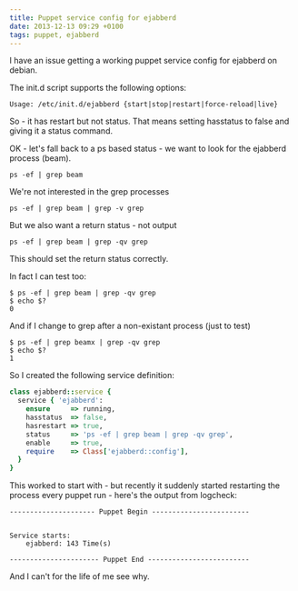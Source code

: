 ```yaml
---
title: Puppet service config for ejabberd
date: 2013-12-13 09:29 +0100
tags: puppet, ejabberd
---
```


I have an issue getting a working puppet service config for ejabberd on debian.

The init.d script supports the following options:

```shell
Usage: /etc/init.d/ejabberd {start|stop|restart|force-reload|live}
```

So - it has restart but not status. That means setting hasstatus to false and giving it a status command.

OK - let's fall back to a ps based status - we want to look for the ejabberd process (beam).

```shell
ps -ef | grep beam
```

We're not interested in the grep processes

```shell
ps -ef | grep beam | grep -v grep
```

But we also want a return status - not output

```shell
ps -ef | grep beam | grep -qv grep
```

This should set the return status correctly.

In fact I can test too:

```shell
$ ps -ef | grep beam | grep -qv grep
$ echo $?
0
```

And if I change to grep after a non-existant process (just to test)

```shell
$ ps -ef | grep beamx | grep -qv grep
$ echo $?
1
```

So I created the following service definition:

```ruby
class ejabberd::service {
  service { 'ejabberd':
    ensure     => running,
    hasstatus  => false,
    hasrestart => true,
    status     => 'ps -ef | grep beam | grep -qv grep',
    enable     => true,
    require    => Class['ejabberd::config'],
  }
}
```

This worked to start with - but recently it suddenly started restarting the process every puppet run - here's the output from logcheck:

```
--------------------- Puppet Begin ------------------------


Service starts:
    ejabberd: 143 Time(s)

---------------------- Puppet End -------------------------
```

And I can't for the life of me see why.
